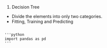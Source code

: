 

1. Decision Tree
- Divide the elements into only two categories.
- Fitting, Training and Predicting

<pre><code>
'''python
import pandas as pd
'''
</code></pre>
